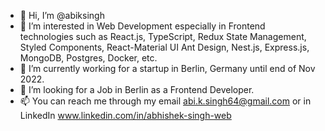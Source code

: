 - 👋 Hi, I’m @abiksingh
- 👀 I’m interested in Web Development especially in Frontend technologies such as React.js, TypeScript, Redux State Management, Styled Components, React-Material UI Ant Design, Nest.js, Express.js, MongoDB, Postgres, Docker, etc.
- 🌱 I’m currently working for a startup in Berlin, Germany until end of Nov 2022.
- 💞️ I’m looking for a Job in Berlin as a Frontend Developer.
- 📫 You can reach me through my email abi.k.singh64@gmail.com or in LinkedIn www.linkedin.com/in/abhishek-singh-web

<!---
abiksingh/abiksingh is a ✨ special ✨ repository because its `README.md` (this file) appears on your GitHub profile.
You can click the Preview link to take a look at your changes.
--->
